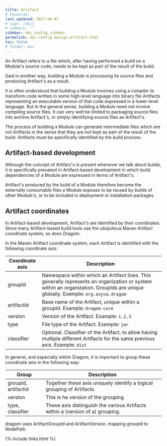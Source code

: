 ```yaml
---
title: Artifact 
# keywords:
last_updated: 2017-04-07
# tags: [doc]
# summary: ""
sidebar: doc_config_sidebar
permalink: doc-config-design-artifact.html
toc: false
# folder: doc
---
```


An Artifact refers to a file which, after having performed a build on a
Module's source code, needs to be kept as part of the result of the build.

Said in another way, building a Module is processing its source files and
producing Artifact's as a result.

It is often understood that building a Module involves using a compiler to
transform code written in some high-level language into binary file Artifacts
representing an executable version of that code expressed in a lower-level
language. But in the general sense, building a Module need not involve
compiling source files. It can very well be limited to packaging source files
into archive Artifact's, or simply identifying source files as Artifact's. 

The process of building a Module can generate intermediate files which are not
Artifacts in the sense that they are not kept as part of the result of the
build. Artifacts must be specifically identified by the build process.

Artifact-based development
--------------------------

Although the concept of Artifact's is present whenever we talk about builds, it
is specifically prevalent in Artifact-based development in which build dependencies
of a Module are expressed in terms of Artifact's.

Artifact's produced by the build of a Module therefore become the externally
consumable files a Module exposes to be reused by builds of other Module's, or
to be included in deployment or installation packages.

Artifact coordinates
--------------------

In Artifact-based development, Artifact's are identified by their coordinates.
Since many Artifact-based build tools use the ubiquitous Maven Artifact
coordinate system, so does Dragom.

In the Maven Artifact coordinate system, each Artifact is identified with the
following coordinate axis:

Coordinate axis|Description
---------------|-----------
groupId        |Namespace within which an Artifact lives. This generally represents an organization or system within an organization. GroupIds are unique globally. Exemple: `org.azyva.dragom`
artifactId     |Base name of the Artifact, unique within a groupId. Example: `dragom-core`
version        |Version of the Artifact. Example: `1.2.3`
type           |File type of the Artifact. Exemple: `jar` 
classifier     |Optional. Classifier of the Artifact, to allow having multiple different Artifacts for the same previous axis. Example: `dist`

In general, and especially within Dragom, it is important to group these
coordinate axis in the following way:

Group              |Description
-------------------|-----------
groupId, artifactId|Together these axis uniquely identify a logical grouping of Artifacts. 
version            |This is he version of the grouping
type, classifier   |These axis distinguish the various Artifacts within a (version of a) grouping.


dragom uses ArtifactGroupId and ArtifactVersion.
mapping groupId to NodePath.

{% include links.html %}
